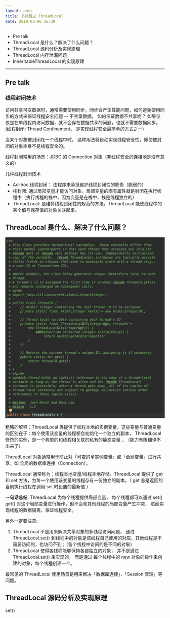 ```yaml
---
layout: post
title: 多线程之 ThreadLocal
date: 2019-03-06 16:39
---
```


- Pre talk
- ThreadLocal 是什么？解决了什么问题？
- ThreadLocal 源码分析及实现原理
- ThreadLocal 内存泄漏问题
- InheritableThreadLocal 的实现原理

------------------------------------------------------------------------------------------------
## Pre talk

### 线程封闭技术
访问共享可变数据时，通常需要使用同步，同步会产生性能问题，如何避免使用同步的方式来保证线程安全问题 -- 不共享数据， 如何保证数据不共享呢？
如果仅仅是在单线程内访问数据，就不会存在数据共享的问题，也就不需要数据同步。 (线程封闭: Thread Confinement， 是实现线程安全最简单的方式之一)

当某个对象被封闭在一个线程中时， 这种用法将自动实现线程安全性，即使被封闭的对象本身不是线程安全的。

线程封闭常用的场景：JDBC 的 Connection 对象（非线程安全的连接池是没有意义的）

几种线程封闭技术
 - Ad-hoc 线程封闭： 由程序来承担维护线程封闭性的职责（脆弱的）
 - 栈封闭: 通过局部变量才能访问对象，局部变量的固有属性就是封闭在执行线程中（执行线程的栈中，因为变量是在栈中，栈是线程独立的）
 - ThreadLocal: 是维持线程封闭性的规范的方法。ThreadLocal 能使线程中的某个值与保存值的对象关联起来。

## ThreadLocal 是什么、解决了什么问题？

![jdk1.8 ThreadLocal](/assets/images/ThreadLocal.jpg)

粗略的解释：ThreadLocal 类提供了线程本地的实例变量。这些变量与普通变量的区别在于：每个使用该变量的线程都会初始化一个独立的副本， ThreadLocal 修饰的实例，是一个典型的和线程相关联的私有的静态变量... （能力有限翻译不出来了）

ThreadLocal 对象通常用于防止对「可变的单实例变量」或「全局变量」进行共享，如 全局的数据库连接（Connection）。

ThreadLocal 通常称为：线程本地变量/线程本地存储。ThreadLocal 提供了 get 和 set 方法，为每一个使用该变量的线程存有一份独立的副本。（ get 总是返回的当前执行线程在调用 set 时设置的最新值 ）

**一句话总结**: ThreadLocal 为每个线程提供局部变量， 每个线程都可以通过 set() get() 对这个局部变量进行操作，但不会和其他线程的局部变量产生冲突， 进而实现线程的数据隔离，保证线程安全。

另外一定要注意: 
1. ThreadLocal 不是用来解决共享对象的多线程访问问题， 通过 ThreadLocal.set() 到线程中的对象是该线程自己使用的对应，其他线程是不需要访问的，也访问不到；（各个线程中访问的是不同的对象）
2. ThreadLocal 使得各线程能够保持各自独立的对象， 并不是通过 ThreadLocal.set() 来实现的， 而是通过 每个线程中的 new 对象的操作来创建的对象，每个线程创建一个。

最常见的 ThreadLocal 使用场景是用来解决「数据库连接」、「Session 管理」等问题。


## ThreadLocal 源码分析及实现原理

set()



